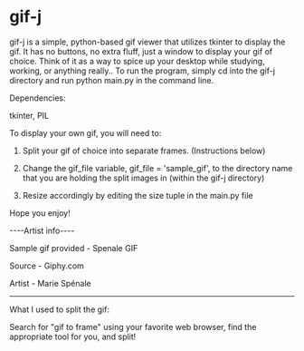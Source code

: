 # gif-j

gif-j is a simple, python-based gif viewer that utilizes tkinter to display the gif. It has no buttons, no extra fluff, just a window to display your gif of choice. Think of it as a way to spice up your desktop while studying, working, or anything really.. To run the program, simply cd into the gif-j directory and run python main.py in the command line.


Dependencies:

tkinter, PIL





To display your own gif, you will need to:


  1. Split your gif of choice into separate frames. (Instructions below)

  2. Change the gif_file variable, gif_file = 'sample_gif', to the directory name that you are holding the split images in (within the gif-j directory)

  3. Resize accordingly by editing the size tuple in the main.py file


Hope you enjoy! 






----Artist info----

Sample gif provided - Spenale GIF 

Source - Giphy.com

Artist - Marie Spénale

-------------------

What I used to split the gif:

Search for "gif to frame" using your favorite web browser, find the appropriate tool for you, and split! 




